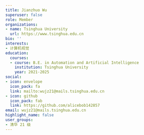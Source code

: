 ```yaml
---
title: Jianzhuo Wu
superuser: false
role: Member
organizations:
- name: Tsinghua University
  url: https://www.tsinghua.edu.cn
bio: ''
interests:
- 计算机视觉
education:
  courses:
  - course: B.E. in Automation and Artificial Intelligence
    institution: Tsinghua University
    year: 2021-2025
social:
- icon: envelope
  icon_pack: fa
  link: mailto:wujz21@mails.tsinghua.edu.cn
- icon: github
  icon_pack: fab
  link: https://github.com/alicebob142857
email: wujz21@mails.tsinghua.edu.cn
highlight_name: false
user_groups:
- 清华 21 级
---
```

